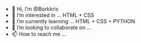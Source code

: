 - 👋 Hi, I’m @Borkkris
- 👀 I’m interested in ... HTML + CSS
- 🌱 I’m currently learning ... HTML + CSS + PYTHON
- 💞️ I’m looking to collaborate on ...
- 📫 How to reach me ...

<!---
Borkkris/Borkkris is a ✨ special ✨ repository because its `README.md` (this file) appears on your GitHub profile.
You can click the Preview link to take a look at your changes.
--->
